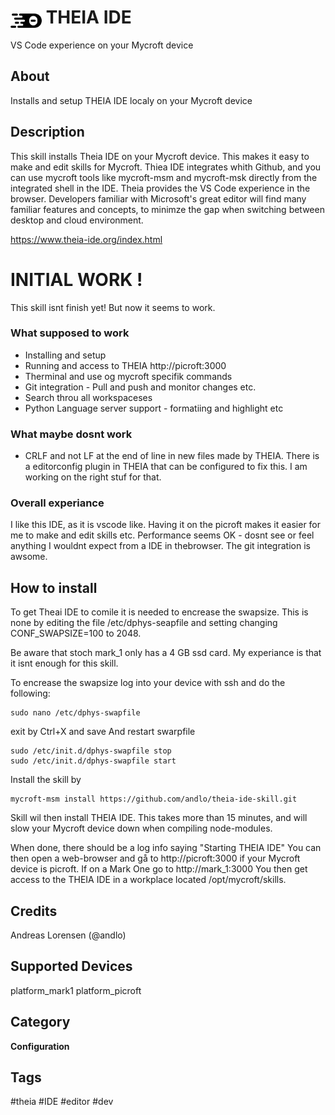 # <img src='theia.png' card_color='#40DBB0' width='50' style='vertical-align:bottom'/> THEIA IDE
VS Code experience on your Mycroft device

## About
Installs and setup THEIA IDE localy on your Mycroft device


## Description
This skill installs Theia IDE on your Mycroft device. This makes it easy to make and edit skills for Mycroft. Thiea IDE integrates whith Github, and you can use mycroft tools like mycroft-msm and mycroft-msk directly from the integrated shell in the IDE.
Theia provides the VS Code experience in the browser. Developers familiar with Microsoft's great editor will find many familiar features and concepts, to minimze the gap when switching between desktop and cloud environment.

https://www.theia-ide.org/index.html


# INITIAL WORK !
This skill isnt finish yet! But now it seems to work.

### What supposed to work
* Installing and setup
* Running and access to THEIA http://picroft:3000
* Therminal and use og mycroft specifik commands
* Git integration - Pull and push and monitor changes etc.
* Search throu all workspaceses
* Python Language server support - formatiing and highlight etc

### What maybe dosnt work
* CRLF and not LF at the end of line in new files made by THEIA. There is a editorconfig plugin in THEIA that can be configured to fix this. I am working on the right stuf for that.


### Overall experiance
I like this IDE, as it is vscode like. Having it on the picroft makes it easier for me to make and edit skills etc.
Performance seems OK - dosnt see or feel anything I wouldnt expect from a IDE in thebrowser.
The git integration is awsome.

## How to install
To get Theai IDE to comile it is needed to encrease the swapsize. This is none by editing the file /etc/dphys-seapfile and setting changing CONF_SWAPSIZE=100 to 2048.

Be aware that stoch mark_1 only has a 4 GB ssd card. My experiance is that it isnt enough for this skill.

To encrease the swapsize log into your device with ssh and do the following:
```
sudo nano /etc/dphys-swapfile
```
exit by Ctrl+X and save
And restart swarpfile
```
sudo /etc/init.d/dphys-swapfile stop
sudo /etc/init.d/dphys-swapfile start
```

Install the skill by
```
mycroft-msm install https://github.com/andlo/theia-ide-skill.git
```
Skill wil then install THEIA IDE. This takes more than 15 minutes, and will slow your Mycroft device down when compiling node-modules.

When done, there should be a log info saying "Starting THEIA IDE"
You can then open a web-browser and gå to http://picroft:3000 if your Mycroft device is picroft. If on a Mark One go to http://mark_1:3000
You then get access to the THEIA IDE in a workplace located /opt/mycroft/skills.


## Credits
Andreas Lorensen (@andlo)

## Supported Devices
platform_mark1 platform_picroft

## Category
**Configuration**

## Tags
#theia
#IDE
#editor
#dev
